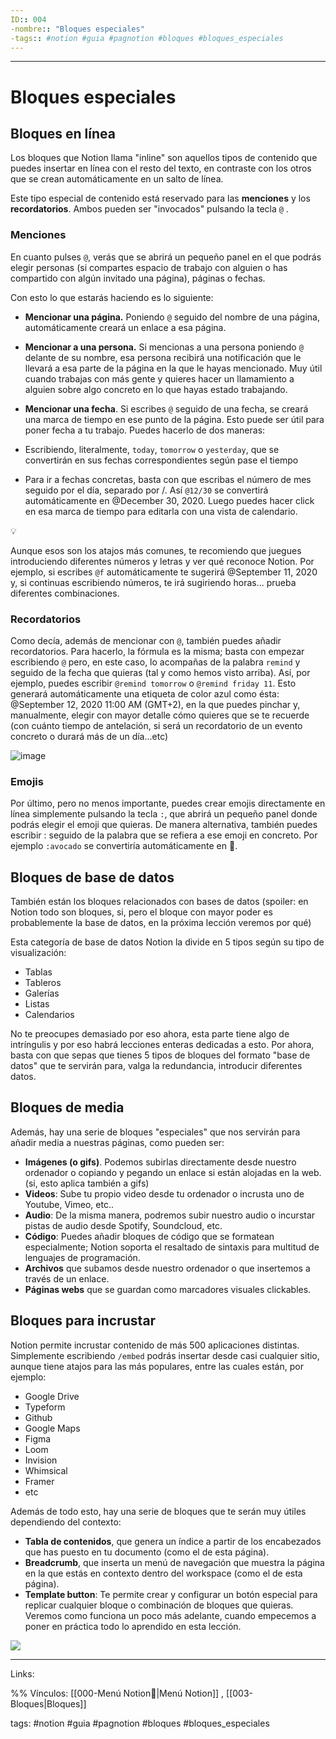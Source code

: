 ```yaml
---
ID:: 004
-nombre:: "Bloques especiales"
-tags:: #notion #guia #pagnotion #bloques #bloques_especiales 
---
```

___
# Bloques especiales
## Bloques en línea

Los bloques que Notion llama "inline" son aquellos tipos de contenido que puedes insertar en línea con el resto del texto, en contraste con los otros que se crean automáticamente en un salto de línea.

Este tipo especial de contenido está reservado para las **menciones** y los **recordatorios**. Ambos pueden ser "invocados" pulsando la tecla `@` .

### Menciones

En cuanto pulses `@`, verás que se abrirá un pequeño panel en el que podrás elegir personas (si compartes espacio de trabajo con alguien o has compartido con algún invitado una página), páginas o fechas.

Con esto lo que estarás haciendo es lo siguiente:

- **Mencionar una página.** Poniendo `@` seguido del nombre de una página, automáticamente creará un enlace a esa página.
- **Mencionar a una persona.** Si mencionas a una persona poniendo `@` delante de su nombre, esa persona recibirá una notificación que le llevará a esa parte de la página en la que le hayas mencionado. Muy útil cuando trabajas con más gente y quieres hacer un llamamiento a alguien sobre algo concreto en lo que hayas estado trabajando.
- **Mencionar una fecha**. Si escribes `@` seguido de una fecha, se creará una marca de tiempo en ese punto de la página. Esto puede ser útil para poner fecha a tu trabajo. Puedes hacerlo de dos maneras:

- Escribiendo, literalmente, `today`, `tomorrow` o `yesterday`, que se convertirán en sus fechas correspondientes según pase el tiempo
- Para ir a fechas concretas, basta con que escribas el número de mes seguido por el día, separado por /. Así `@12/30` se convertirá automáticamente en @December 30, 2020. Luego puedes hacer click en esa marca de tiempo para editarla con una vista de calendario.

💡

Aunque esos son los atajos más comunes, te recomiendo que juegues introduciendo diferentes números y letras y ver qué reconoce Notion. Por ejemplo, si escribes `@f` automáticamente te sugerirá @September 11, 2020 y, si continuas escribiendo números, te irá sugiriendo horas... prueba diferentes combinaciones.

### Recordatorios

Como decía, además de mencionar con `@`, también puedes añadir recordatorios. Para hacerlo, la fórmula es la misma; basta con empezar escribiendo `@` pero, en este caso, lo acompañas de la palabra `remind` y seguido de la fecha que quieras (tal y como hemos visto arriba). Así, por ejemplo, puedes escribir `@remind tomorrow` o `@remind friday 11`. Esto generará automáticamente una etiqueta de color azul como ésta: @September 12, 2020 11:00 AM (GMT+2), en la que puedes pinchar y, manualmente, elegir con mayor detalle cómo quieres que se te recuerde (con cuánto tiempo de antelación, si será un recordatorio de un evento concreto o durará más de un día...etc)

![image](https://images.spr.so/cdn-cgi/imagedelivery/j42No7y-dcokJuNgXeA0ig/9f7a5e75-f397-4982-aba6-5b6a9392f65d/reminders/w=1920,quality=80)

### Emojis

Por último, pero no menos importante, puedes crear emojis directamente en línea simplemente pulsando la tecla `:`, que abrirá un pequeño panel donde podrás elegir el emoji que quieras. De manera alternativa, también puedes escribir : seguido de la palabra que se refiera a ese emoji en concreto. Por ejemplo `:avocado` se convertiría automáticamente en 🥑.

## Bloques de base de datos

También están los bloques relacionados con bases de datos (spoiler: en Notion todo son bloques, si, pero el bloque con mayor poder es probablemente la base de datos, en la próxima lección veremos por qué)

Esta categoría de base de datos Notion la divide en 5 tipos según su tipo de visualización:

- Tablas
- Tableros
- Galerías
- Listas
- Calendarios

No te preocupes demasiado por eso ahora, esta parte tiene algo de intríngulis y por eso habrá lecciones enteras dedicadas a esto. Por ahora, basta con que sepas que tienes 5 tipos de bloques del formato "base de datos" que te servirán para, valga la redundancia, introducir diferentes datos.

## Bloques de media

Además, hay una serie de bloques "especiales" que nos servirán para añadir media a nuestras páginas, como pueden ser:

- **Imágenes (o gifs)**. Podemos subirlas directamente desde nuestro ordenador o copiando y pegando un enlace si están alojadas en la web. (si, esto aplica también a gifs)
- **Videos**: Sube tu propio video desde tu ordenador o incrusta uno de Youtube, Vimeo, etc..
- **Audio**: De la misma manera, podremos subir nuestro audio o incurstar pistas de audio desde Spotify, Soundcloud, etc.
- **Código**: Puedes añadir bloques de código que se formatean especialmente; Notion soporta el resaltado de sintaxis para multitud de lenguajes de programación.
- **Archivos** que subamos desde nuestro ordenador o que insertemos a través de un enlace.
- **Páginas webs** que se guardan como marcadores visuales clickables.

## Bloques para incrustar

Notion permite incrustar contenido de más 500 aplicaciones distintas. Simplemente escribiendo `/embed` podrás insertar desde casi cualquier sitio, aunque tiene atajos para las más populares, entre las cuales están, por ejemplo:

- Google Drive
- Typeform
- Github
- Google Maps
- Figma
- Loom
- Invision
- Whimsical
- Framer
- etc

Además de todo esto, hay una serie de bloques que te serán muy útiles dependiendo del contexto:

- **Tabla de contenidos**, que genera un índice a partir de los encabezados que has puesto en tu documento (como el de esta página).
- **Breadcrumb**, que inserta un menú de navegación que muestra la página en la que estás en contexto dentro del workspace (como el de esta página).
- **Template button**: Te permite crear y configurar un botón especial para replicar cualquier bloque o combinación de bloques que quieras. Veremos como funciona un poco más adelante, cuando empecemos a poner en práctica todo lo aprendido en esta lección.


![ ](https://www.youtube.com/watch?v=jn0LMMD3y68)


___

Links:

%%
Vínculos:
[[000-Menú Notion📃|Menú Notion]] , [[003-Bloques|Bloques]]

tags:
#notion #guia #pagnotion #bloques #bloques_especiales 